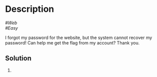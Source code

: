 # Description

_#Web_<br>
_#Easy_<br>

I forgot my password for the website, but the system cannot recover my password! Can help me get the flag from my account? Thank you.

## Solution

1. 
